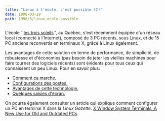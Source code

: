 ```yaml
---
title: "Linux à l'école, c'est possible (I)"
date: 1998-03-29
path: 1998/3/linux-ecole-possible
---
```


<P>
L'école ``<A HREF="http://www.trois-soleils.org/">les trois soleils</A>'', au Québec, s'est récemment équipée d'un réseau
local (connecté à l'Internet), composé de 3 PC récents, sous Linux,
et de 15 PC anciens reconvertis en terminaux X, grâce à Linux également.
</P>

<P>Les avantages de cette solution en terme de performance, de simplicité,
de robustesse et d'économies (pas besoin de jeter les vieilles machines
pour faire tourner des logiciels récents) sont évidents pour tous ceux qui
connaissent un peu Linux. Pour en savoir plus:
</P>

<UL>

<LI><A HREF="http://www.trois-soleils.org/principes.html">Comment ça marche.</A>

<LI><A HREF="http://www.trois-soleils.org/config.html">Configurations des postes.</A>

<LI><A HREF="http://www.trois-soleils.org/discussion.html">Avantages de cette technologie.</A>

<LI><A HREF="http://www.trois-soleils.org/ecrans.html">Quelques saisies d'écran.</A>

</UL>

<P>
On pourra également consulter un article qui explique comment configurer
un PC en terminal X dans la <EM>Linux Gazette</EM>:
<A HREF="http://www.ssc.com/lg/issue27/kaszeta.html">X Window System Terminals: A New Use for Old and Outdated PCs</A>.
</P>


